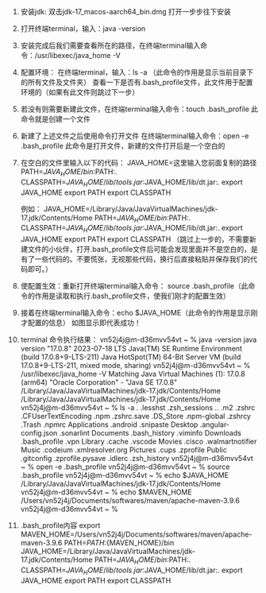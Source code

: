 1. 安装jdk: 双击jdk-17_macos-aarch64_bin.dmg 打开一步步往下安装
2. 打开终端terminal，输入：java -version
3. 安装完成后我们需要查看所在的路径，在终端terminal输入命令：/usr/libexec/java_home -V
4. 配置环境： 在终端terminal，输入：ls -a （此命令的作用是显示当前目录下的所有文件及文件夹）
   查看一下是否有.bash_profile文件，此文件用于配置环境的（如果有此文件则跳过下一步）
5. 若没有则需要新建此文件，在终端terminal输入命令：touch .bash_profile 此命令就是创建一个文件
6. 新建了上述文件之后使用命令打开文件 在终端terminal输入命令：open -e .bash_profile 此命令是打开文件，新建的文件打开后是一个空白的
7. 在空白的文件里输入以下的代码：
    JAVA_HOME=这里输入您前面复制的路径
    PATH=$JAVA_HOME/bin:$PATH:.
    CLASSPATH=$JAVA_HOME/lib/tools.jar:$JAVA_HOME/lib/dt.jar:.
    export JAVA_HOME
    export PATH
    export CLASSPATH

   例如： JAVA_HOME=/Library/Java/JavaVirtualMachines/jdk-17.jdk/Contents/Home
         PATH=$JAVA_HOME/bin:$PATH:.
         CLASSPATH=$JAVA_HOME/lib/tools.jar:$JAVA_HOME/lib/dt.jar:.
         export JAVA_HOME
         export PATH
         export CLASSPATH
   （跳过上一步的，不需要新建文件的小伙伴，打开.bash_profile文件后可能会发现里面并不是空白的，是有了一些代码的。不要慌张，无视那些代码，换行后直接粘贴并保存我们的代码即可。）
8. 使配置生效：重新打开终端terminal输入命令： source .bash_profile（此命令的作用是读取和执行.bash_profile文件，使我们刚才的配置生效）
9. 接着在终端terminal输入命令：echo $JAVA_HOME（此命令的作用是显示刚才配置的信息）
 如图显示即代表成功！

10. terminal 命令执行结果：
  vn52j4j@m-d36mvv54vt ~ % java -version
  java version "17.0.8" 2023-07-18 LTS
  Java(TM) SE Runtime Environment (build 17.0.8+9-LTS-211)
  Java HotSpot(TM) 64-Bit Server VM (build 17.0.8+9-LTS-211, mixed mode, sharing)
  vn52j4j@m-d36mvv54vt ~ % /usr/libexec/java_home -V
  Matching Java Virtual Machines (1):
      17.0.8 (arm64) "Oracle Corporation" - "Java SE 17.0.8" /Library/Java/JavaVirtualMachines/jdk-17.jdk/Contents/Home
  /Library/Java/JavaVirtualMachines/jdk-17.jdk/Contents/Home
  vn52j4j@m-d36mvv54vt ~ % ls -a
  .			.lesshst		.zsh_sessions
  ..			.m2			.zshrc
  .CFUserTextEncoding	.npm			.zshrc.save
  .DS_Store		.npm-global		.zshrcy
  .Trash			.npmrc			Applications
  .android		.snipaste		Desktop
  .angular-config.json	.sonarlint		Documents
  .bash_history		.viminfo		Downloads
  .bash_profile		.vpn			Library
  .cache			.vscode			Movies
  .cisco			.walmartnotifier	Music
  .codeium		.xmlresolver.org	Pictures
  .cups			.zprofile		Public
  .gitconfig		.zprofile.pysave
  .idlerc			.zsh_history
  vn52j4j@m-d36mvv54vt ~ % open -e .bash_profile
  vn52j4j@m-d36mvv54vt ~ % source .bash_profile
  vn52j4j@m-d36mvv54vt ~ % echo $JAVA_HOME
  /Library/Java/JavaVirtualMachines/jdk-17.jdk/Contents/Home
  vn52j4j@m-d36mvv54vt ~ % echo $MAVEN_HOME
  /Users/vn52j4j/Documents/softwares/maven/apache-maven-3.9.6
  vn52j4j@m-d36mvv54vt ~ % 

11. .bash_profile内容
    export MAVEN_HOME=/Users/vn52j4j/Documents/softwares/maven/apache-maven-3.9.6
    PATH=${PATH}:${MAVEN_HOME}/bin
    JAVA_HOME=/Library/Java/JavaVirtualMachines/jdk-17.jdk/Contents/Home
    PATH=$JAVA_HOME/bin:$PATH:.
    CLASSPATH=$JAVA_HOME/lib/tools.jar:$JAVA_HOME/lib/dt.jar:.
    export JAVA_HOME
    export PATH
    export CLASSPATH

